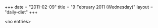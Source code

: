 +++
date = "2011-02-09"
title = "9 February 2011 (Wednesday)"
layout = "daily-diet"
+++


\<no entries\>
